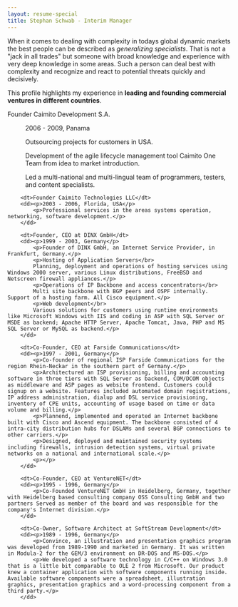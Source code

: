 ```yaml
---
layout: resume-special
title: Stephan Schwab - Interim Manager
---
```


When it comes to dealing with complexity in todays global dynamic markets the best people can be described as <em>generalizing specialists</em>. That is not a "jack in all trades" but someone with broad knowledge and experience with very deep knowledge in some areas. Such a person can deal best with complexity and recognize and react to potential threats quickly and decisively.

This profile highlights my experience in **leading and founding commercial ventures in different countries**.

<dl class="resume">
		<dt>Founder Caimito Development S.A.</dt>
		<dd><p>2006 - 2009, Panama</p>
			<p>Outsourcing projects for customers in USA.</p>
			<p>Development of the agile lifecycle management tool Caimito One Team from idea to market introduction.</p>
			<p>Led a multi-national and multi-lingual team of programmers, testers, and content specialists.</p>
		</dd>

		<dt>Founder Caimito Technologies LLC</dt>
		<dd><p>2003 - 2006, Florida, USA</p>
			<p>Professional services in the areas systems operation, networking, software development.</p>
		</dd>
	
		<dt>Founder, CEO at DINX GmbH</dt>
		<dd><p>1999 - 2003, Germany</p>
			<p>Founder of DINX GmbH, an Internet Service Provider, in Frankfurt, Germany.</p>
			<p>Hosting of Application Servers</br>
			Planning, deployment and operations of hosting services using Windows 2000 server, various Linux distributions, FreeBSD and Netscreen firewall appliances.</p>
			<p>Operations of IP Backbone and access concentrators</br>
			Multi site backbone with BGP peers and OSPF internally. Support of a hosting farm. All Cisco equipment.</p>
			<p>Web development</br>
			Various solutions for customers using runtime environments like Microsoft Windows with IIS and coding in ASP with SQL Server or MSDE as backend; Apache HTTP Server, Apache Tomcat, Java, PHP and MS SQL Server or MySQL as backend.</p>
		</dd>

		<dt>Co-Founder, CEO at Farside Communications</dt>
		<dd><p>1997 - 2001, Germany</p>
			<p>Co-founder of regional ISP Farside Communications for the region Rhein-Neckar in the southern part of Germany.</p>
			<p>Architectured an ISP provisioning, billing and accounting software in three tiers with SQL Server as backend, COM/DCOM objects as middleware and ASP pages as website frontend. Customers could signup on a website. Features included automated domain registrations, IP address administration, dialup and DSL service provisioning, inventory of CPE units, accounting of usage based on time or data volume and billing.</p>
			<p>Plannend, implemented and operated an Internet backbone built with Cisco and Ascend equipment. The backbone consisted of 4 intra-city distribution hubs for DSLAMs and several BGP connections to other carriers.</p>
			<p>Designed, deployed and maintained security systems including firewalls, intrusion detection systems, virtual private networks on a national and international scale.</p>
			<p></p>
		</dd>

		<dt>Co-Founder, CEO at VentureNET</dt>
		<dd><p>1995 - 1996, Germany</p>
			<p>Co-Founded VentureNET GmbH in Heidelberg, Germany, together with Heidelberg based consulting company OSS Consulting GmbH and two partners Served as member of the board and was responsible for the company's Internet division.</p>
		</dd>

		<dt>Co-Owner, Software Architect at SoftStream Development</dt>
		<dd><p>1989 - 1996, Germany</p>
			<p>Convince, an illustration and presentation graphics program was developed from 1989-1990 and marketed in Germany. It was written in Modula-2 for the GEM/3 environment on DR-DOS and MS-DOS.</p>
			<p>We developed a software technology in C/C++ on Windows 3.0 that is a little bit comparable to OLE 2 from Microsoft. Our product knew a container application with software components running inside. Available software components were a spreadsheet, illustration graphics, presentation graphics and a word-processing component from a third party.</p>
		</dd>
</dl>
